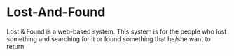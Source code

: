 # Lost-And-Found
Lost &amp; Found is a web-based system. This system is for the people who lost something and searching for it or found something that he/she want to return
